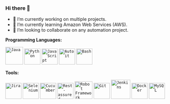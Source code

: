 ### Hi there 👋

- 🔭 I’m currently working on multiple projects.
- 🌱 I’m currently learning Amazon Web Services (AWS).
- 👯 I’m looking to collaborate on any automation project.

**Programming Languages:**

<code><img height="55" src="https://seeklogo.com/images/J/java-logo-7F8B35BAB3-seeklogo.com.png" alt="Java"></code>
<code><img height="50" src="https://seeklogo.com/images/P/python-logo-A32636CAA3-seeklogo.com.png" alt="Python"></code>
<code><img height="50" src="https://seeklogo.com/images/J/javascript-js-logo-2949701702-seeklogo.com.png" alt="JavaScript"></code>
<code><img height="50" src="https://seeklogo.com/images/A/autoit-logo-CC4B097310-seeklogo.com.png" alt="Autoit"></code>
<code><img height="50" src="https://seeklogo.com/images/B/bash-logo-BF4F6893D9-seeklogo.com.png" alt="Bash"></code>

**Tools:**

<code><img height="50" src="https://seeklogo.com/images/J/jira-logo-C71F8C0324-seeklogo.com.png" alt="Jira"></code>
<code><img height="50" src="https://seeklogo.com/images/S/selenium-logo-DB9103D7CF-seeklogo.com.png" alt="Selenium"></code>
<code><img height="50" src="https://seeklogo.com/images/C/cucumber-logo-D727C551CE-seeklogo.com.png" alt="Cucumber"></code>
<code><img height="50" src="https://avatars0.githubusercontent.com/u/19369327?s=400&v=4" alt="Rest-assured"></code>
<code><img height="55" src="https://i.ibb.co/NxM5WTC/robot-framework1.png" alt="Robot Framework"></code>
<code><img height="50" src="http://seeklogo.com/images/G/git-logo-CD8D6F1C09-seeklogo.com.png" alt="Git"></code>
<code><img height="60" src="https://www.jenkins.io/images/logos/jenkins/jenkins.png" alt="Jenkins"></code>
<code><img height="50" src="https://seeklogo.com/images/D/docker-logo-CF97D0124B-seeklogo.com.png" alt="Docker"></code>
<code><img height="50" src="https://seeklogo.com/images/M/mysql-logo-69B39F7D18-seeklogo.com.png" alt="MySQL"></code>

<!--
**qa-mk/qa-mk** is a ✨ _special_ ✨ repository because its `README.md` (this file) appears on your GitHub profile.

Here are some ideas to get you started:

- 🔭 I’m currently working on ...
- 🌱 I’m currently learning ...
- 👯 I’m looking to collaborate on ...
- 🤔 I’m looking for help with ...
- 💬 Ask me about ...
- 📫 How to reach me: ...
- 😄 Pronouns: ...
- ⚡ Fun fact: ...
-->
